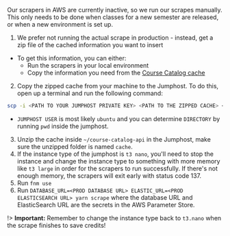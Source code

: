 Our scrapers in AWS are currently inactive, so we run our scrapes manually. This only needs to be done when classes for a new semester are released, or when a new environment is set up.

1. We prefer not running the actual scrape in production - instead, get a zip file of the cached information you want to insert

- To get this information, you can either:
  - Run the scrapers in your local environment
  - Copy the information you need from the [Course Catalog cache](https://github.com/sandboxnu/course-catalog-api-cache)

2. Copy the zipped cache from your machine to the Jumphost. To do this, open up a terminal and run the following command:

```bash
scp -i <PATH TO YOUR JUMPHOST PRIVATE KEY> <PATH TO THE ZIPPED CACHE> <JUMPHOST USER>@<JUMPHOST PUBLIC IP ADDRESS>:<DIRECTORY>
```

- `JUMPHOST USER` is most likely `ubuntu` and you can determine `DIRECTORY` by running `pwd` inside the jumphost.

3. Unzip the cache inside `~/course-catalog-api` in the Jumphost, make sure the unzipped folder is named `cache`.
4. If the instance type of the jumphost is `t3 nano`, you'll need to stop the instance and change the instance type to something with more memory like `t3 large` in order for the scrapers to run successfully. If there's not enough memory, the scrapers will exit early with status code 137.
5. Run `fnm use`
6. Run `DATABASE_URL=<PROD DATABASE URL> ELASTIC_URL=<PROD ELASTICSEARCH URL> yarn scrape` where the database URL and ElasticSearch URL are the secrets in the AWS Parameter Store.

!> **Important:** Remember to change the instance type back to `t3.nano` when the scrape finishes to save credits!
